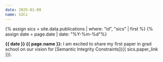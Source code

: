 ```yaml
---
date: 2025-01-09
name: SICs
---
```


{% assign sics = site.data.publications | where: "id", "sics" | first %}
{% assign date = page.date | date: "%Y-%m-%d"%}

**{{ date }} {{ page.name }}:** I am excited to share my first paper in grad
school on our vision for [Semantic Integrity Constraints]({{ sics.paper_link }}).
